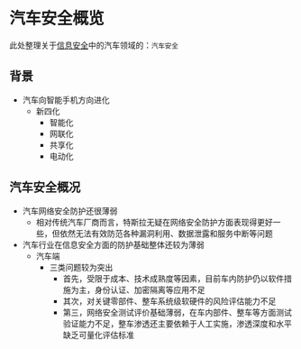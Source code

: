 # 汽车安全概览

此处整理关于[信息安全](https://book.crifan.com/books/information_security_overview/website/)中的汽车领域的：`汽车安全`

## 背景

* 汽车向智能手机方向进化
  * 新四化
    * 智能化
    * 网联化
    * 共享化
    * 电动化

## 汽车安全概况

* 汽车网络安全防护还很薄弱
  * 相对传统汽车厂商而言，特斯拉无疑在网络安全防护方面表现得更好一些，但依然无法有效防范各种漏洞利用、数据泄露和服务中断等问题
* 汽车行业在信息安全方面的防护基础整体还较为薄弱
  * 汽车端
    * 三类问题较为突出
      * 首先，受限于成本、技术成熟度等因素，目前车内防护仍以软件措施为主，身份认证、加密隔离等应用不足
      * 其次，对关键零部件、整车系统级软硬件的风险评估能力不足
      * 第三，网络安全测试评价基础薄弱，在车内部件、整车等方面测试验证能力不足，整车渗透还主要依赖于人工实施，渗透深度和水平缺乏可量化评估标准
